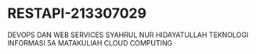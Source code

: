 # RESTAPI-213307029
DEVOPS DAN WEB SERVICES
SYAHRUL NUR HIDAYATULLAH
TEKNOLOGI INFORMASI 5A
MATAKULIAH CLOUD COMPUTING
